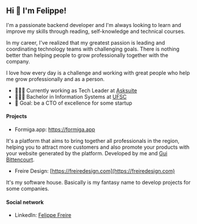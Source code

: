 ## Hi 👋 I'm Felippe!

I'm a passionate backend developer and I'm always looking to learn and improve my skills through reading, self-knowledge and technical courses.

In my career, I've realized that my greatest passion is leading and coordinating technology teams with challenging goals. There is nothing better than helping people to grow professionally together with the company.

I love how every day is a challenge and working with great people who help me grow professionally and as a person.


- 👨🏾‍💻 Currently working as Tech Leader at [Asksuite](https://asksuite.com)
- 👨🏾‍🎓 Bachelor in Information Systems at [UFSC](https://ufsc.br)
- 🎯 Goal: be a CTO of excellence for some startup 

#### Projects

- Formiga.app: https://formiga.app

It's a platform that aims to bring together all professionals in the region, helping you to attract more customers and also promote your products with your website generated by the platform.
Developed by me and [Gui Bittencourt](https://github.com/gguibittencourt).


- Freire Design: [https://freiredesign.com](https://freiredesign.com)

It's my software house. Basically is my fantasy name to develop projects for some companies.

#### Social network

- LinkedIn: [Felippe Freire](https://linkedin.com/in/felippeefreire)
